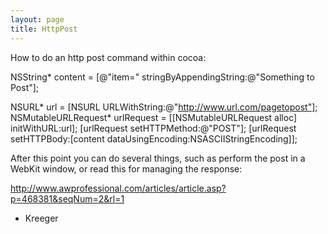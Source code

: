 ```yaml
---
layout: page
title: HttpPost
---
```


 
How to do an http post command within cocoa:

    
 NSString* content = [@"item=" stringByAppendingString:@"Something to Post"];

  NSURL* url = [NSURL URLWithString:@"http://www.url.com/pagetopost"];
  NSMutableURLRequest* urlRequest = [[NSMutableURLRequest alloc] initWithURL:url];
  [urlRequest setHTTPMethod:@"POST"];
  [urlRequest setHTTPBody:[content dataUsingEncoding:NSASCIIStringEncoding]];


After this point you can do several things, such as perform the post in a
WebKit window, or read this for managing the response:

http://www.awprofessional.com/articles/article.asp?p=468381&seqNum=2&rl=1

- Kreeger

